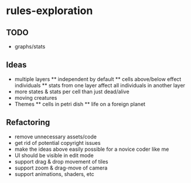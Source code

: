 # rules-exploration

## TODO

* graphs/stats

## Ideas

* multiple layers 
** independent by default
** cells above/below effect individuals
** stats from one layer affect all individuals in another layer
* more states & stats per cell than just dead/alive
* moving creatures
* Themes
** cells in petri dish
** life on a foreign planet

## Refactoring

* remove unnecessary assets/code
* get rid of potential copyright issues
* make the ideas above easily possible for a novice coder like me
* UI should be visible in edit mode
* support drag & drop movement of tiles
* support zoom & drag-move of camera
* support animations, shaders, etc